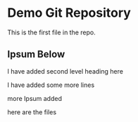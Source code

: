 # Demo Git Repository

This is the first file in the repo.

## Ipsum Below

I have added second level heading here

I have added some more lines

more Ipsum added

here are the files